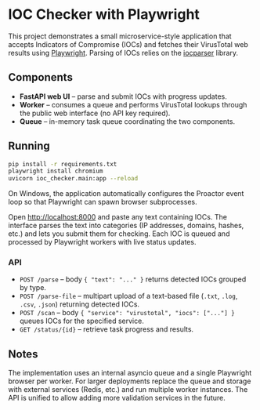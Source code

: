 # IOC Checker with Playwright

This project demonstrates a small microservice-style application that accepts Indicators of Compromise (IOCs) and fetches their VirusTotal web results using [Playwright](https://playwright.dev). Parsing of IOCs relies on the [iocparser](https://pypi.org/project/iocparser/) library.

## Components

- **FastAPI web UI** – parse and submit IOCs with progress updates.
- **Worker** – consumes a queue and performs VirusTotal lookups through the public web interface (no API key required).
- **Queue** – in-memory task queue coordinating the two components.

## Running

```bash
pip install -r requirements.txt
playwright install chromium
uvicorn ioc_checker.main:app --reload
```

On Windows, the application automatically configures the Proactor event loop so that
Playwright can spawn browser subprocesses.

Open <http://localhost:8000> and paste any text containing IOCs. The interface parses the text into categories (IP addresses, domains, hashes, etc.) and lets you submit them for checking. Each IOC is queued and processed by Playwright workers with live status updates.

### API

- `POST /parse` – body `{ "text": "..." }` returns detected IOCs grouped by type.
- `POST /parse-file` – multipart upload of a text-based file (`.txt`, `.log`, `.csv`, `.json`) returning detected IOCs.
- `POST /scan` – body `{ "service": "virustotal", "iocs": ["..."] }` queues IOCs for the specified service.
- `GET /status/{id}` – retrieve task progress and results.

## Notes

The implementation uses an internal asyncio queue and a single Playwright browser per worker. For larger deployments replace the queue and storage with external services (Redis, etc.) and run multiple worker instances. The API is unified to allow adding more validation services in the future.
